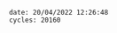 

                date: 20/04/2022 12:26:48
                cycles: 20160

                         